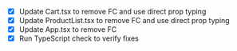 - [x] Update Cart.tsx to remove FC and use direct prop typing
- [x] Update ProductList.tsx to remove FC and use direct prop typing
- [x] Update App.tsx to remove FC
- [x] Run TypeScript check to verify fixes
